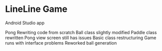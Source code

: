 # LineLine Game #

Android Studio app

Pong
Rewriting code from scratch
Ball class slightly modified
Paddle class rewritten
Pong view screen still has issues
Basic class restructuring
Game runs with interface problems
Reworked ball generation
